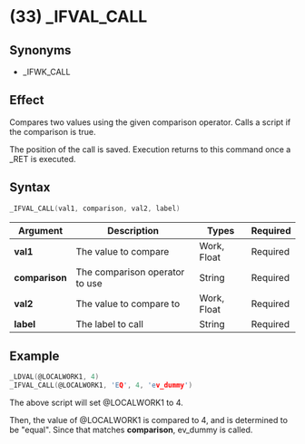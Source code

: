 # (33) _IFVAL_CALL

## Synonyms

- _IFWK_CALL

## Effect

Compares two values using the given comparison operator. Calls a script if the comparison is true.

The position of the call is saved. Execution returns to this command once a _RET is executed.


## Syntax

```c
_IFVAL_CALL(val1, comparison, val2, label)
```

| Argument | Description | Types | Required |
| - | - | - | - |
| **val1** | The value to compare | Work, Float | Required |
| **comparison** | The comparison operator to use | String | Required |
| **val2** | The value to compare to | Work, Float | Required |
| **label** | The label to call | String | Required |

## Example

```c
_LDVAL(@LOCALWORK1, 4)
_IFVAL_CALL(@LOCALWORK1, 'EQ', 4, 'ev_dummy')
```

The above script will set @LOCALWORK1 to 4.

Then, the value of @LOCALWORK1 is compared to 4, and is determined to be "equal". Since that matches **comparison**, ev_dummy is called.
